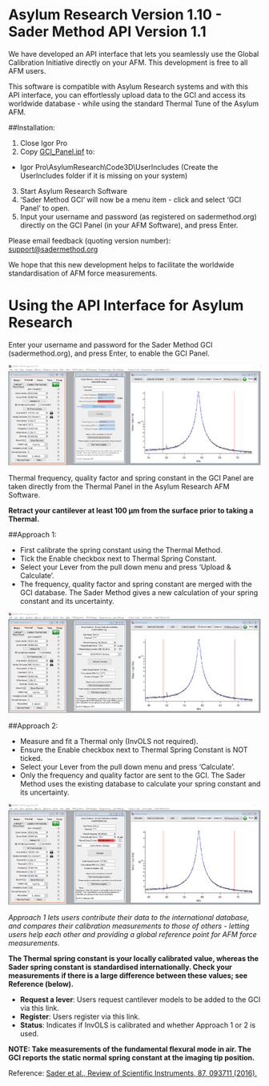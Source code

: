 # Asylum Research Version 1.10 - Sader Method API Version 1.1

We have developed an API interface that lets you seamlessly use the Global Calibration Initiative directly on your AFM. This development is free to all AFM users.

This software is compatible with Asylum Research systems and with this API interface, you can effortlessly upload data to the GCI and
access its worldwide database - while using the standard Thermal Tune of the Asylum AFM.

##Installation:

1. Close Igor Pro
2. Copy [GCI_Panel.ipf](GCI_Panel.ipf) to:
 * Igor Pro\AsylumResearch\Code3D\UserIncludes  (Create the UserIncludes folder if it is missing on your system)
3. Start Asylum Research Software
4. ‘Sader Method GCI’ will now be a menu item - click and select ‘GCI Panel’ to open.
5. Input your username and password (as registered on sadermethod.org) directly on the GCI Panel (in your AFM Software), and press Enter.

Please email feedback (quoting version number):  support@sadermethod.org

We hope that this new development helps to facilitate the worldwide standardisation of AFM force measurements.

# Using the API Interface for Asylum Research

Enter your username and password for the Sader Method GCI (sadermethod.org), and press Enter, to enable the GCI Panel.

![Initial Interface](../Docs/Images/AsylumAPIv0.93_Initial.png)

Thermal frequency, quality factor and spring constant in the GCI Panel are taken directly from the Thermal Panel in the Asylum Research AFM Software.

**Retract your cantilever at least 100 μm from the surface prior to taking a Thermal.**

##Approach 1:
* First calibrate the spring constant using the Thermal Method.
* Tick the Enable checkbox next to Thermal Spring Constant.
* Select your Lever from the pull down menu and press ‘Upload & Calculate’.
* The frequency, quality factor and spring constant are merged with the GCI database. The Sader Method gives a new calculation of your spring constant and its uncertainty.

![Initial Interface](../Docs/Images/AsylumAPIv0.93_Approach1.png)

##Approach 2:
* Measure and fit a Thermal only (InvOLS not required).
* Ensure the Enable checkbox next to Thermal Spring Constant is NOT ticked.
* Select your Lever from the pull down menu and press ‘Calculate’.
* Only the frequency and quality factor are sent to the GCI. The Sader Method uses the existing database to calculate your spring constant and its uncertainty.

![Initial Interface](../Docs/Images/AsylumAPIv0.93_Approach2.png)

_Approach 1 lets users contribute their data to the international database, and compares their calibration measurements to those of others - letting users help each other and providing a global reference point for AFM force measurements._

**The Thermal spring constant is your locally calibrated value, whereas the Sader spring constant is standardised internationally. Check your measurements if there is a large difference between these values; see Reference (below).**

* **Request a lever**: Users request cantilever models to be added to the GCI via this link.
* **Register**: Users register via this link.
* **Status**: Indicates if InvOLS is calibrated and whether Approach 1 or 2 is used.

**NOTE: Take measurements of the fundamental flexural mode in air. The GCI reports the static normal spring constant at the imaging tip position.**

Reference: [Sader et al., Review of Scientific Instruments, 87, 093711 (2016).](http://scitation.aip.org/content/aip/journal/rsi/87/9/10.1063/1.4962866)
